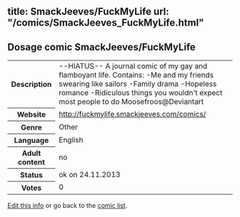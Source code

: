 title: SmackJeeves/FuckMyLife
url: "/comics/SmackJeeves_FuckMyLife.html"
---
Dosage comic SmackJeeves/FuckMyLife
-----------------------------------------

<p id="msg"></p>
<script type="text/javascript">
if (window.location.search === '?edit_info_mail=sent_ok') {
  var elem = document.getElementById("msg");
  elem.innerHTML = 'Edited information sucessfully sent for review, which is usually done daily. Thanks!';
  elem.className = 'ok';
}
</script>
<table class="comicinfo">
<tr>
<th>Description</th><td>--HIATUS-- A journal comic of my gay and flamboyant life. Contains: -Me and my friends swearing like sailors -Family drama -Hopeless romance -Ridiculous things you wouldn't expect most people to do Moosefroos@Deviantart</td>
</tr>
<tr>
<th>Website</th><td><a href="http://fuckmylife.smackjeeves.com/comics/">http://fuckmylife.smackjeeves.com/comics/</a></td>
</tr>
<tr>
<th>Genre</th><td>Other</td>
</tr>
<tr>
<th>Language</th><td>English</td>
</tr>
<tr>
<th>Adult content</th><td>no</td>
</tr>
<tr>
<th>Status</th><td>ok on 24.11.2013</td>
</tr>
<tr>
<th>Votes</th><td>0</td>
</tr>
</table>

[Edit this info](SmackJeeves_FuckMyLife_edit.html) or go back to the [comic list](../comic-index.html).
